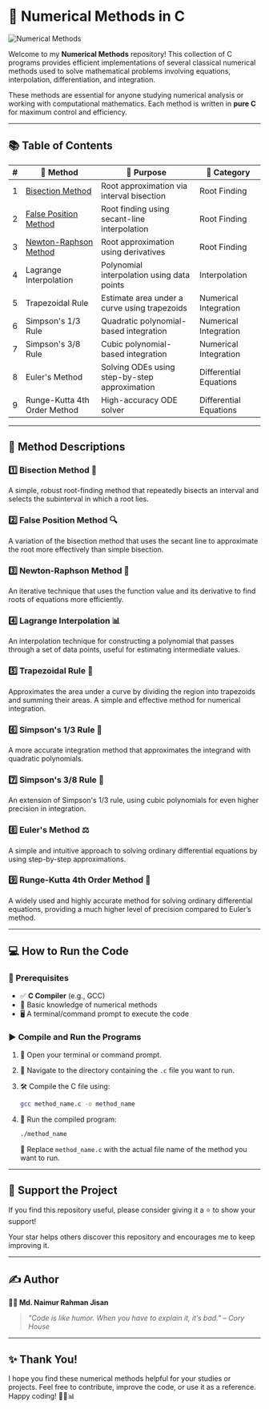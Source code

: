 # 🧮 Numerical Methods in C

![Numerical Methods](https://readme-typing-svg.demolab.com?font=Fira+Code&size=22&pause=1000&color=00F7FF&center=true&vCenter=true&multiline=true&width=700&height=70&lines=🔢+Implemented+Numerical+Methods+in+C!;🎯+By+Md.+Naimur+Rahman+Jisan!)

Welcome to my **Numerical Methods** repository! This collection of C programs provides efficient implementations of several classical numerical methods used to solve mathematical problems involving equations, interpolation, differentiation, and integration.

These methods are essential for anyone studying numerical analysis or working with computational mathematics. Each method is written in **pure C** for maximum control and efficiency.

---

## 📚 Table of Contents

| **#** | **🧠 Method**                             | **🎯 Purpose**                                                    | **🧮 Category**         |
|-------|----------------------------------------|----------------------------------------------------------------|----------------------|
| 1     | [Bisection Method](https://github.com/nr-jisan/Numerical-Methods-Coding/blob/ab39f71b214bc08cd95e47819dbbc4a9855ae758/Bisection.c)       | Root approximation via interval bisection                     | Root Finding         |
| 2     | [False Position Method](https://github.com/nr-jisan/Numerical-Methods-Coding/blob/ab39f71b214bc08cd95e47819dbbc4a9855ae758/falsePosition.c) | Root finding using secant-line interpolation                  | Root Finding         |
| 3     | [Newton-Raphson Method](https://github.com/nr-jisan/Numerical-Methods-Coding/blob/ab39f71b214bc08cd95e47819dbbc4a9855ae758/newtonRaphson.c) | Root approximation using derivatives                         | Root Finding         |
| 4     | Lagrange Interpolation | Polynomial interpolation using data points                    | Interpolation        |
| 5     | Trapezoidal Rule     | Estimate area under a curve using trapezoids                  | Numerical Integration|
| 6     | Simpson's 1/3 Rule  | Quadratic polynomial-based integration                        | Numerical Integration|
| 7     | Simpson's 3/8 Rule   | Cubic polynomial-based integration                            | Numerical Integration|
| 8     | Euler's Method       | Solving ODEs using step-by-step approximation                 | Differential Equations|
| 9     | Runge-Kutta 4th Order Method | High-accuracy ODE solver                           | Differential Equations|

---

## 📌 Method Descriptions

### 1️⃣ Bisection Method 🎯
A simple, robust root-finding method that repeatedly bisects an interval and selects the subinterval in which a root lies.

### 2️⃣ False Position Method 🔍
A variation of the bisection method that uses the secant line to approximate the root more effectively than simple bisection.

### 3️⃣ Newton-Raphson Method 🚀
An iterative technique that uses the function value and its derivative to find roots of equations more efficiently.

### 4️⃣ Lagrange Interpolation 📊
An interpolation technique for constructing a polynomial that passes through a set of data points, useful for estimating intermediate values.

### 5️⃣ Trapezoidal Rule 📐
Approximates the area under a curve by dividing the region into trapezoids and summing their areas. A simple and effective method for numerical integration.

### 6️⃣ Simpson's 1/3 Rule 🧠
A more accurate integration method that approximates the integrand with quadratic polynomials.

### 7️⃣ Simpson's 3/8 Rule 🔢
An extension of Simpson's 1/3 rule, using cubic polynomials for even higher precision in integration.

### 8️⃣ Euler's Method ⚖️
A simple and intuitive approach to solving ordinary differential equations by using step-by-step approximations.

### 9️⃣ Runge-Kutta 4th Order Method 👀
A widely used and highly accurate method for solving ordinary differential equations, providing a much higher level of precision compared to Euler’s method.

---

## 💻 How to Run the Code

### 🔧 Prerequisites

- ✅ **C Compiler** (e.g., GCC)
- 📘 Basic knowledge of numerical methods
- 🖥️ A terminal/command prompt to execute the code

### ▶️ Compile and Run the Programs

1. 📂 Open your terminal or command prompt.
2. 📂 Navigate to the directory containing the `.c` file you want to run.
3. 🛠️ Compile the C file using:

    ```bash
    gcc method_name.c -o method_name
    ```

4. 🏃 Run the compiled program:

    ```bash
    ./method_name
    ```

    🔁 Replace `method_name.c` with the actual file name of the method you want to run.

---


## 🌟 Support the Project

If you find this repository useful, please consider giving it a ⭐ to show your support!

Your star helps others discover this repository and encourages me to keep improving it.

---

## ✍️ Author

**👨‍💻 Md. Naimur Rahman Jisan**  

> _"Code is like humor. When you have to explain it, it’s bad." – Cory House_

---



## ✨ Thank You!

I hope you find these numerical methods helpful for your studies or projects. Feel free to contribute, improve the code, or use it as a reference. Happy coding! 🚀💡📊

